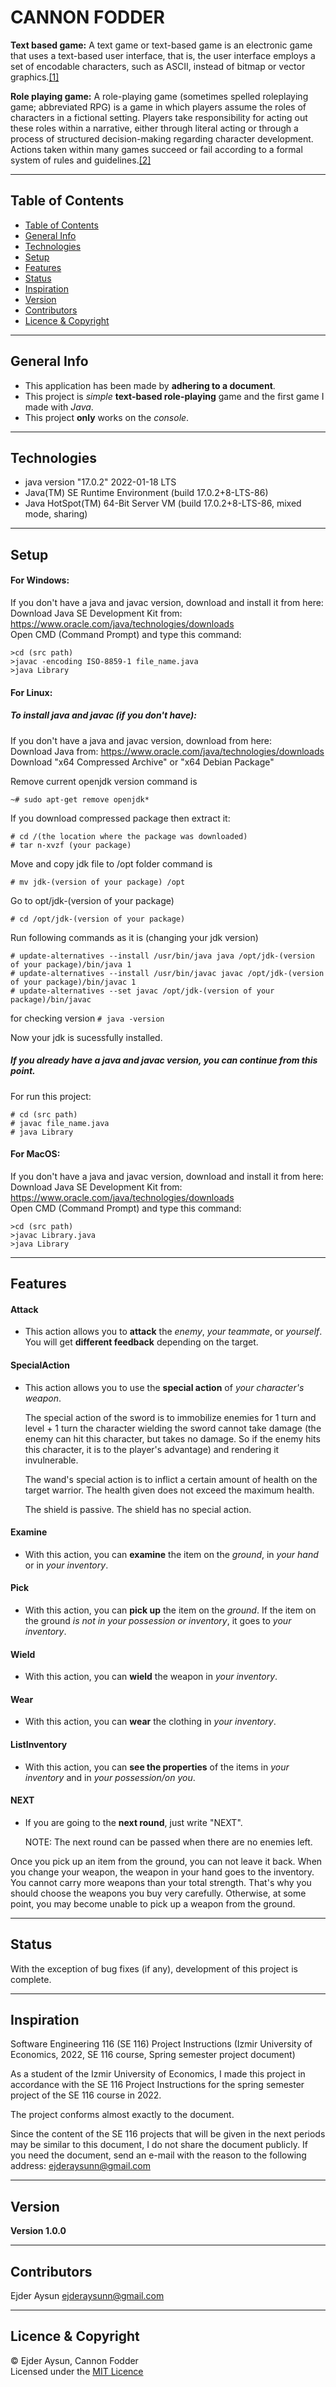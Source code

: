 # CANNON FODDER
**Text based game:** A text game or text-based game is an electronic game that uses a text-based user interface, that is, the user interface employs a set of encodable characters, such as ASCII, instead of bitmap or vector graphics.[[1]](https://en.wikipedia.org/wiki/Text-based_game)  

**Role playing game:** A role-playing game (sometimes spelled roleplaying game; abbreviated RPG) is a game in which players assume the roles of characters in a fictional setting. Players take responsibility for acting out these roles within a narrative, either through literal acting or through a process of structured decision-making regarding character development. Actions taken within many games succeed or fail according to a formal system of rules and guidelines.[[2]](https://en.wikipedia.org/wiki/Role-playing_game)

---
## Table of Contents
  * [Table of Contents](#table-of-contents)
  * [General Info](#general-info)
  * [Technologies](#technologies)
  * [Setup](#setup)
  * [Features](#features)
  * [Status](#status)
  * [Inspiration](#inspiration)
  * [Version](#version)
  * [Contributors](#contributors)
  * [Licence & Copyright](#licence--copyright)

---
## General Info
* This application has been made by **adhering to a document**.
* This project is *simple* **text-based role-playing** game and the first game I made with *Java*.
* This project **only** works on the *console*.

---

## Technologies
* java version "17.0.2" 2022-01-18 LTS
* Java(TM) SE Runtime Environment (build 17.0.2+8-LTS-86)
* Java HotSpot(TM) 64-Bit Server VM (build 17.0.2+8-LTS-86, mixed mode, sharing)

---
## Setup

#### For Windows:
If you don't have a java and javac version, download and install it from here:  
Download Java SE Development Kit from: https://www.oracle.com/java/technologies/downloads  
Open CMD (Command Prompt) and type this command:  
```
>cd (src path)
>javac -encoding ISO-8859-1 file_name.java
>java Library
```

#### For Linux:
##### To install java and javac (if you don't have):
If you don't have a java and javac version, download from here:  
Download Java from: https://www.oracle.com/java/technologies/downloads  
Download "x64 Compressed Archive" or "x64 Debian Package"  

Remove current openjdk version command is
```
~# sudo apt-get remove openjdk*
```
If you download compressed package then extract it:
```
# cd /(the location where the package was downloaded)
# tar n-xvzf (your package)
```
Move and copy jdk file to /opt folder command is
```
# mv jdk-(version of your package) /opt
```
Go to opt/jdk-(version of your package)
```
# cd /opt/jdk-(version of your package)
```
Run following commands as it is (changing your jdk version)
```
# update-alternatives --install /usr/bin/java java /opt/jdk-(version of your package)/bin/java 1
# update-alternatives --install /usr/bin/javac javac /opt/jdk-(version of your package)/bin/javac 1
# update-alternatives --set javac /opt/jdk-(version of your package)/bin/javac
```
for checking version ```# java -version```

Now your jdk is sucessfully installed.
##### If you already have a java and javac version, you can continue from this point.
For run this project:
```
# cd (src path)
# javac file_name.java
# java Library
```
#### For MacOS:
If you don't have a java and javac version, download and install it from here:  
Download Java SE Development Kit from: https://www.oracle.com/java/technologies/downloads  
Open CMD (Command Prompt) and type this command:  
```
>cd (src path)
>javac Library.java
>java Library
```

---
## Features

#### Attack

* This action allows you to **attack** the *enemy*, *your teammate*, or *yourself*. You will get **different feedback** depending on the target.

#### SpecialAction

* This action allows you to use the **special action** of *your character's weapon*.  

    The special action of the sword is to immobilize enemies for 1 turn and level + 1 turn the character wielding the sword cannot take damage (the enemy can hit this character, but takes no damage. So if the enemy hits this character, it is to the player's advantage) and rendering it invulnerable.  

    The wand's special action is to inflict a certain amount of health on the target warrior. The health given does not exceed the maximum health.

    The shield is passive. The shield has no special action.

#### Examine

* With this action, you can **examine** the item on the *ground*, in *your hand* or in *your inventory*.

#### Pick

* With this action, you can **pick up** the item on the *ground*. If the item on the ground *is not in your possession or inventory*, it goes to *your inventory*.

#### Wield

* With this action, you can **wield** the weapon in *your inventory*.

#### Wear

* With this action, you can **wear** the clothing in *your inventory*.

#### ListInventory

* With this action, you can **see the properties** of the items in *your inventory* and in *your possession/on you*.  

#### NEXT

* If you are going to the **next round**, just write "NEXT".

    NOTE: The next round can be passed when there are no enemies left.


Once you pick up an item from the ground, you can not leave it back. When you change your weapon, the weapon in your hand goes to the inventory. You cannot carry more weapons than your total strength. That's why you should choose the weapons you buy very carefully. Otherwise, at some point, you may become unable to pick up a weapon from the ground.  

---
## Status
With the exception of bug fixes (if any), development of this project is complete.

---
## Inspiration
Software Engineering 116 (SE 116) Project Instructions (Izmir University of Economics, 2022, SE 116 course, Spring semester project document)
  
As a student of the Izmir University of Economics, I made this project in accordance with the SE 116 Project Instructions for the spring semester project of the SE 116 course in 2022.
  
The project conforms almost exactly to the document.
  
Since the content of the SE 116 projects that will be given in the next periods may be similar to this document, I do not share the document publicly. If you need the document, send an e-mail with the reason to the following address: <ejderaysunn@gmail.com>

---
## Version
**Version 1.0.0**  

---
## Contributors
Ejder Aysun <ejderaysunn@gmail.com>

---
## Licence & Copyright
© Ejder Aysun, Cannon Fodder  
Licensed under the [MIT Licence](https://github.com/EjderAysun/Cannon-Fodder/blob/main/LICENCE)